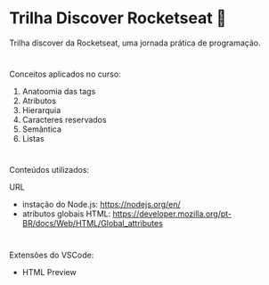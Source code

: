 # Trilha Discover Rocketseat 🚀
Trilha discover da Rocketseat, uma jornada prática de programação.

#


Conceitos aplicados no curso:

<ol>
  <li>Anatoomia das tags</li>
  <li>Atributos</li>
  <li>Hierarquia</li>
  <li>Caracteres reservados</li>
  <li>Semântica</li>
  <li>Listas</li>
</ol>

#

Conteúdos utilizados:

URL

- instação do Node.js: https://nodejs.org/en/
- atributos globais HTML: https://developer.mozilla.org/pt-BR/docs/Web/HTML/Global_attributes

#

Extensões do VSCode:

- HTML Preview

#
